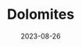 ---
title: "Dolomites"
excerpt: "Where the nature's fiery forges"
layout: gallery
subgalleries: true
date: 2023-08-26
tags:
  - 🏔️Alps
  - 🏞️QSD's Favourite
  - 🚤Lake
  - 🍝Italy
  - 🥾Hiking
  - 🛤️Retrace
left_tarot_card: king-of-cups
left_tarot_href: "/voyage/prague/#twilight"
header:
  overlay_image: cover/dolomites-sunrise-3v1.jpg
---